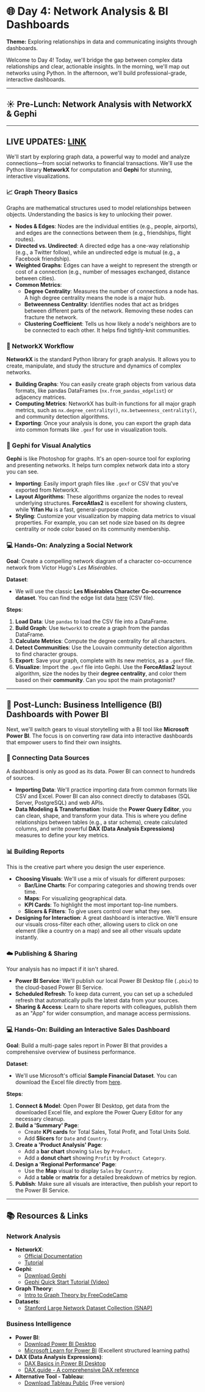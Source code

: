 # 🌐 Day 4: Network Analysis & BI Dashboards

**Theme:** Exploring relationships in data and communicating insights through dashboards.

Welcome to Day 4! Today, we'll bridge the gap between complex data relationships and clear, actionable insights. In the morning, we'll map out networks using Python. In the afternoon, we'll build professional-grade, interactive dashboards.

---

## ☀️ Pre-Lunch: Network Analysis with NetworkX & Gephi

---
**LIVE UPDATES**: [LINK](https://forms.gle/4BozfCNokqeMzXUb7)
---

We'll start by exploring graph data, a powerful way to model and analyze connections—from social networks to financial transactions. We'll use the Python library **NetworkX** for computation and **Gephi** for stunning, interactive visualizations.

### 📈 Graph Theory Basics
Graphs are mathematical structures used to model relationships between objects. Understanding the basics is key to unlocking their power.
* **Nodes & Edges**: Nodes are the individual entities (e.g., people, airports), and edges are the connections between them (e.g., friendships, flight routes).
* **Directed vs. Undirected**: A directed edge has a one-way relationship (e.g., a Twitter follow), while an undirected edge is mutual (e.g., a Facebook friendship).
* **Weighted Graphs**: Edges can have a weight to represent the strength or cost of a connection (e.g., number of messages exchanged, distance between cities).
* **Common Metrics**:
    * **Degree Centrality**: Measures the number of connections a node has. A high degree centrality means the node is a major hub.
    * **Betweenness Centrality**: Identifies nodes that act as bridges between different parts of the network. Removing these nodes can fracture the network.
    * **Clustering Coefficient**: Tells us how likely a node's neighbors are to be connected to each other. It helps find tightly-knit communities.

### 🐍 NetworkX Workflow
**NetworkX** is the standard Python library for graph analysis. It allows you to create, manipulate, and study the structure and dynamics of complex networks.
* **Building Graphs**: You can easily create graph objects from various data formats, like pandas DataFrames (`nx.from_pandas_edgelist`) or adjacency matrices.
* **Computing Metrics**: NetworkX has built-in functions for all major graph metrics, such as `nx.degree_centrality()`, `nx.betweenness_centrality()`, and community detection algorithms.
* **Exporting**: Once your analysis is done, you can export the graph data into common formats like `.gexf` for use in visualization tools.

### 🎨 Gephi for Visual Analytics
**Gephi** is like Photoshop for graphs. It's an open-source tool for exploring and presenting networks. It helps turn complex network data into a story you can see.
* **Importing**: Easily import graph files like `.gexf` or CSV that you've exported from NetworkX.
* **Layout Algorithms**: These algorithms organize the nodes to reveal underlying structures. **ForceAtlas2** is excellent for showing clusters, while **Yifan Hu** is a fast, general-purpose choice.
* **Styling**: Customize your visualization by mapping data metrics to visual properties. For example, you can set node size based on its degree centrality or node color based on its community membership.

### 💻 Hands-On: Analyzing a Social Network
**Goal**: Create a compelling network diagram of a character co-occurrence network from Victor Hugo's *Les Misérables*.

**Dataset**:
* We will use the classic **Les Misérables Character Co-occurrence dataset**. You can find the edge list data [here](https://raw.githubusercontent.com/gephi/gephi/master/modules/Desktop/src/test/resources/org/gephi/desktop/importer/lesmiserables.csv) (CSV file).

**Steps**:
1.  **Load Data**: Use `pandas` to load the CSV file into a DataFrame.
2.  **Build Graph**: Use `NetworkX` to create a graph from the pandas DataFrame.
3.  **Calculate Metrics**: Compute the degree centrality for all characters.
4.  **Detect Communities**: Use the Louvain community detection algorithm to find character groups.
5.  **Export**: Save your graph, complete with its new metrics, as a `.gexf` file.
6.  **Visualize**: Import the `.gexf` file into Gephi. Use the **ForceAtlas2** layout algorithm, size the nodes by their **degree centrality**, and color them based on their **community**. Can you spot the main protagonist?

---

## 🌙 Post-Lunch: Business Intelligence (BI) Dashboards with Power BI

Next, we'll switch gears to visual storytelling with a BI tool like **Microsoft Power BI**. The focus is on converting raw data into interactive dashboards that empower users to find their own insights.

### 🔗 Connecting Data Sources
A dashboard is only as good as its data. Power BI can connect to hundreds of sources.
* **Importing Data**: We'll practice importing data from common formats like CSV and Excel. Power BI can also connect directly to databases (SQL Server, PostgreSQL) and web APIs.
* **Data Modeling & Transformation**: Inside the **Power Query Editor**, you can clean, shape, and transform your data. This is where you define relationships between tables (e.g., a star schema), create calculated columns, and write powerful **DAX (Data Analysis Expressions)** measures to define your key metrics.

### 📊 Building Reports
This is the creative part where you design the user experience.
* **Choosing Visuals**: We'll use a mix of visuals for different purposes:
    * **Bar/Line Charts**: For comparing categories and showing trends over time.
    * **Maps**: For visualizing geographical data.
    * **KPI Cards**: To highlight the most important top-line numbers.
    * **Slicers & Filters**: To give users control over what they see.
* **Designing for Interaction**: A great dashboard is interactive. We'll ensure our visuals cross-filter each other, allowing users to click on one element (like a country on a map) and see all other visuals update instantly.

### ☁️ Publishing & Sharing
Your analysis has no impact if it isn't shared.
* **Power BI Service**: We'll publish our local Power BI Desktop file (`.pbix`) to the cloud-based Power BI Service.
* **Scheduled Refresh**: To keep data current, you can set up a scheduled refresh that automatically pulls the latest data from your sources.
* **Sharing & Access**: Learn to share reports with colleagues, publish them as an "App" for wider consumption, and manage access permissions.

### 💻 Hands-On: Building an Interactive Sales Dashboard
**Goal**: Build a multi-page sales report in Power BI that provides a comprehensive overview of business performance.

**Dataset**:
* We'll use Microsoft's official **Sample Financial Dataset**. You can download the Excel file directly from [here](https://go.microsoft.com/fwlink/?LinkID=521962).

**Steps**:
1.  **Connect & Model**: Open Power BI Desktop, get data from the downloaded Excel file, and explore the Power Query Editor for any necessary cleanup.
2.  **Build a 'Summary' Page**:
    * Create **KPI cards** for Total Sales, Total Profit, and Total Units Sold.
    * Add **Slicers** for `Date` and `Country`.
3.  **Create a 'Product Analysis' Page**:
    * Add a **bar chart** showing `Sales` by `Product`.
    * Add a **donut chart** showing `Profit` by `Product Category`.
4.  **Design a 'Regional Performance' Page**:
    * Use the **Map** visual to display `Sales` by `Country`.
    * Add a **table** or **matrix** for a detailed breakdown of metrics by region.
5.  **Publish**: Make sure all visuals are interactive, then publish your report to the Power BI Service.

---

## 📚 Resources & Links

### Network Analysis
* **NetworkX**:
    * [Official Documentation](https://networkx.org/documentation/stable/)
    * [Tutorial](https://networkx.org/documentation/stable/tutorial.html)
* **Gephi**:
    * [Download Gephi](https://gephi.org/)
    * [Gephi Quick Start Tutorial (Video)](https://www.youtube.com/watch?v=20SE4_34-3c)
* **Graph Theory**:
    * [Intro to Graph Theory by FreeCodeCamp](https://www.freecodecamp.org/news/i-dont-understand-graph-theory-1c96572a1a28/)
* **Datasets**:
    * [Stanford Large Network Dataset Collection (SNAP)](http://snap.stanford.edu/data/)

### Business Intelligence
* **Power BI**:
    * [Download Power BI Desktop](https://powerbi.microsoft.com/en-us/desktop/)
    * [Microsoft Learn for Power BI](https://learn.microsoft.com/en-us/power-bi/) (Excellent structured learning paths)
* **DAX (Data Analysis Expressions)**:
    * [DAX Basics in Power BI Desktop](https://learn.microsoft.com/en-us/power-bi/transform-model/desktop-dax-basics)
    * [DAX.guide - A comprehensive DAX reference](https://dax.guide/)
* **Alternative Tool - Tableau**:
    * [Download Tableau Public](https://www.tableau.com/products/public/download) (Free version)
```
